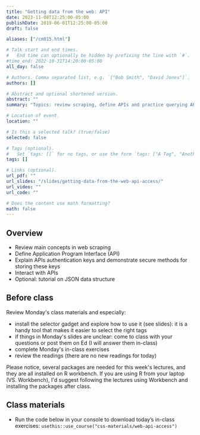 ```yaml
---
title: "Getting data from the web: API"
date: 2023-11-08T12:25:00-05:00
publishDate: 2019-06-01T12:25:00-05:00
draft: false

aliases: ["/cm015.html"]

# Talk start and end times.
#   End time can optionally be hidden by prefixing the line with `#`.
#time_end: 2022-10-31T14:20:00-05:00
all_day: false

# Authors. Comma separated list, e.g. `["Bob Smith", "David Jones"]`.
authors: []

# Abstract and optional shortened version.
abstract: ""
summary: "Topics: review scraping, define APIs and practice querying APIs."

# Location of event.
location: ""

# Is this a selected talk? (true/false)
selected: false

# Tags (optional).
#   Set `tags: []` for no tags, or use the form `tags: ["A Tag", "Another Tag"]` for one or more tags.
tags: []

# Links (optional).
url_pdf: ""
url_slides: "/slides/getting-data-from-the-web-api-access/"
url_video: ""
url_code: ""

# Does the content use math formatting?
math: false
---
```




## Overview

* Review main concepts in web scraping
* Define Application Program Interface (API)
* Explain APIs authentication keys and demonstrate secure methods for storing these keys
* Interact with APIs
* Optional: tutorial on JSON data structure

<!--
* Practice tidying messy JSON data objects using `tidyr`
* Demonstrate how to use canned packages in R to access APIs
* Practice gathering data from Twitter API using the `rtweet` package in R
-->

## Before class

Review Monday's class materials and especially:

* install the selector gadget and explore how to use it (see slides): it is a handy tool that  makes it easier to select the right tags
* if things in Monday's slides are unclear: come to class with your questions or post them on Ed (I will answer them in-class)
* complete Monday's in-class exercises
* review the readings (there are no new readings for today)

Please notice, several packages are needed for this week's lectures, and they are all installed on R workbench. If you are using R from your laptop (VS. Workbench), I'd suggest following the lectures using Workbench and installing the packages after class.

<!--
* Read [Getting data from the web: API access](/notes/application-program-interface/)
* Read [Getting data from the web: writing API queries](/notes/write-an-api-function/)
-->

## Class materials

* Run the code below in your console to download today’s in-class exercises: `usethis::use_course("css-materials/web-api-access")`


<!--
* [Practice getting data from the Twitter API](/notes/twitter-api-practice/)
* [Simplifying lists](/notes/simplify-nested-lists/)
-->
